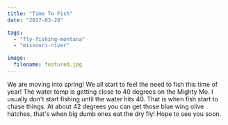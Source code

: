 ```yaml
---
title: "Time To Fish"
date: "2017-03-28"

tags: 
  - "fly-fishing-montana"
  - "missouri-river"

image:
  filename: featured.jpg
---
```


We are moving into spring! We all start to feel the need to fish this time of year! The water temp is getting close to 40 degrees on the Mighty Mo. I usually don't start fishing until the water hits 40. That is when fish start to chase things. At about 42 degrees you can get those blue wing olive hatches, that's when big dumb ones eat the dry fly! Hope to see you soon.
